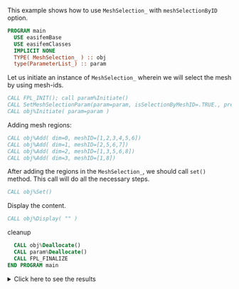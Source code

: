 This example shows how to use `MeshSelection_` with `meshSelectionByID` option.

```fortran
PROGRAM main
  USE easifemBase
  USE easifemClasses
  IMPLICIT NONE
  TYPE( MeshSelection_ ) :: obj
  type(ParameterList_) :: param
```

Let us initiate an instance of `MeshSelection_` wherein we will select the mesh by using mesh-ids.

```fortran
CALL FPL_INIT(); call param%Initiate()
CALL SetMeshSelectionParam(param=param, isSelectionByMeshID=.TRUE., prefix=obj%GetPrefix())
CALL obj%Initiate( param=param )
```

Adding mesh regions:

```fortran
CALL obj%Add( dim=0, meshID=[1,2,3,4,5,6])
CALL obj%Add( dim=1, meshID=[2,5,6,7])
CALL obj%Add( dim=2, meshID=[1,3,5,6,8])
CALL obj%Add( dim=3, meshID=[1,8])
```

After adding the regions in the `MeshSelection_`, we should call `set()` method. This call will do all the necessary steps.

```fortran
CALL obj%Set()
```

Display the content.

```fortran
CALL obj%Display( "" )
```

cleanup

```fortran
  CALL obj%Deallocate()
  CALL param%Deallocate()
  CALL FPL_FINALIZE
END PROGRAM main
```

<details>
<summary>Click here to see the results</summary>
<div>

```txt
IsInitiated : TRUE
IsSelectionByMeshID : TRUE
IsSelectionByElemNum : FALSE
IsSelectionByNodeNum : FALSE
IsSelectionByBox : FALSE
PointMeshID ALLOCATED : TRUE
CurveMeshID ALLOCATED : TRUE
SurfaceMeshID ALLOCATED : TRUE
VolumeMeshID ALLOCATED : TRUE
PointElemNum ALLOCATED : FALSE
CurveElemNum ALLOCATED : FALSE
SurfaceElemNum ALLOCATED : FALSE
VolumeElemNum ALLOCATED : FALSE
PointNodeNum ALLOCATED : FALSE
CurveNodeNum ALLOCATED : FALSE
SurfaceNodeNum ALLOCATED : FALSE
VolumeNodeNum ALLOCATED : FALSE
PointBox ALLOCATED : FALSE
CurveBox ALLOCATED : FALSE
SurfaceBox ALLOCATED : FALSE
VolumeBox ALLOCATED : FALSE
 
# PointMeshID :
# size : 6
1
2
3
4
5
6
 
# CurveMeshID :
# size : 4
2
5
6
7
 
# SurfaceMeshID :
# size : 5
1
3
5
6
8
 
# VolumeMeshID :
# size : 2
1
8
```

</div>
</details>
